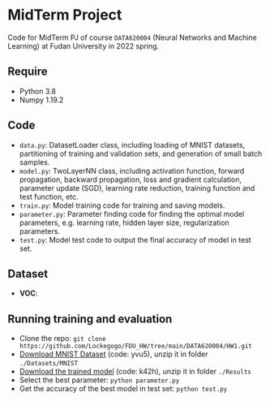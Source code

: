 # MidTerm Project

Code for MidTerm PJ  of course `DATA620004` (Neural Networks and Machine Learning) at Fudan University in 2022 spring. 

## Require

* Python 3.8
* Numpy 1.19.2

## Code

* `data.py`: DatasetLoader class, including loading of MNIST datasets, partitioning of training and validation sets, and generation of small batch samples.
* `model.py`:  TwoLayerNN class, including activation function, forward propagation, backward propagation, loss and gradient calculation, parameter update (SGD), learning rate reduction, training function and test function, etc.
* `train.py`: Model training code for training and saving models.
* `parameter.py`:  Parameter finding code for finding the optimal model parameters, e.g. learning rate, hidden layer size, regularization parameters.
* `test.py`: Model test code to output the final accuracy of model in test set.

## Dataset

- **VOC**: 

## Running training and evaluation

- Clone the repo: `git clone https://github.com/Lockegogo/FDU_HW/tree/main/DATA620004/HW1.git`
- [Download MNIST Dataset](https://pan.baidu.com/s/1YhCCpJtHg1COBNOl04Ky_Q?pwd=yvu5) (code: yvu5), unzip it  in  folder `./Datasets/MNIST`
- [Download the trained model](https://pan.baidu.com/s/1-lD76XyVP_6AMNSODHf7bA?pwd=k42h) (code: k42h), unzip it in folder `./Results`
- Select the best parameter: `python parameter.py`
- Get the accuracy of the best model in test set: `python test.py`









